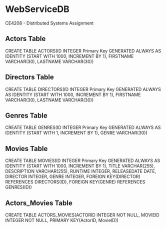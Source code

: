 # WebServiceDB
CE4208 - Distributed Systems Assignment

Actors Table
---
CREATE TABLE ACTORS(ID INTEGER Primary Key GENERATED ALWAYS AS IDENTITY (START WITH 1000, 
INCREMENT BY 1), FIRSTNAME VARCHAR(30), LASTNAME VARCHAR(30))

Directors Table
---
CREATE TABLE DIRECTORS(ID INTEGER Primary Key GENERATED ALWAYS AS IDENTITY (START WITH 1000, 
INCREMENT BY 1), FIRSTNAME VARCHAR(30), LASTNAME VARCHAR(30))

Genres Table
---
CREATE TABLE GENRES(ID INTEGER Primary Key GENERATED ALWAYS AS IDENTITY (START WITH 1, 
INCREMENT BY 1), GENRE VARCHAR(30))

Movies Table
---
CREATE TABLE MOVIES(ID INTEGER Primary Key GENERATED ALWAYS AS IDENTITY (START WITH 1000, 
INCREMENT BY 1), TITLE VARCHAR(255), DESCRIPTION VARCHAR(255), RUNTIME INTEGER, 
RELEASEDATE DATE, DIRECTOR INTEGER, GENRE INTEGER, FOREIGN KEY(DIRECTOR) 
REFERENCES DIRECTORS(ID), FOREIGN KEY(GENRE) REFERENCES GENRES(ID))

Actors_Movies Table
---
CREATE TABLE ACTORS_MOVIES(ACTORID INTEGER NOT NULL, MOVIEID INTEGER NOT NULL, 
PRIMARY KEY(ActorID, MovieID))